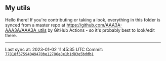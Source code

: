 ## My utils

Hello there! If you're contributing or taking a look, everything in this folder
is synced from a master repo at https://github.com/AAA3A-AAA3A/AAA3A_utils by GitHub Actions -
so it's probably best to look/edit there.

---

Last sync at: 2023-01-02 11:45:35 UTC
Commit: [`77818f57594049470be12786e8e1b1d83e5bddb1`](https://github.com/AAA3A-AAA3A/AAA3A_utils/commit/77818f57594049470be12786e8e1b1d83e5bddb1)
